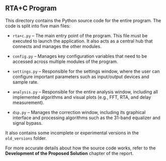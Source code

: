 ## RTA+C Program

This directory contains the Python source code for the entire program. The code is split into five main files:

- `rta+c.py` – The main entry point of the program. This file must be executed to launch the application. It also acts as a central hub that connects and manages the other modules.

- `config.py` – Manages key configuration variables that need to be accessed across multiple modules of the program.

- `settings.py` – Responsible for the settings window, where the user can configure important parameters such as input/output devices and sample rate.

- `analysis.py` – Responsible for the entire analysis window, including all implemented algorithms and visual plots (e.g., FFT, RTA, and delay measurement).

- `dsp.py` – Manages the correction window, including its graphical interface and processing algorithms such as the 31-band equalizer and signal bypass.

It also contains some incomplete or experimental versions in the `old_versions` folder.

For more accurate details about how the source code works, refer to the __Development of the Proposed Solution__ chapter of the report.